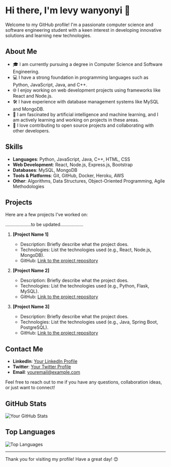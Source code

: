 # Hi there, I'm levy wanyonyi 👋

Welcome to my GitHub profile! I'm a passionate computer science and software engineering student with a keen interest in developing innovative solutions and learning new technologies.

## About Me

- 🎓 I am currently pursuing a degree in Computer Science and Software Engineering.
- 💻 I have a strong foundation in programming languages such as Python, JavaScript, Java, and C++.
- 🌐 I enjoy working on web development projects using frameworks like React and Node.js.
- 🛠️ I have experience with database management systems like MySQL and MongoDB.
- 🤖 I am fascinated by artificial intelligence and machine learning, and I am actively learning and working on projects in these areas.
- 🚀 I love contributing to open source projects and collaborating with other developers.

## Skills

- **Languages**: Python, JavaScript, Java, C++, HTML, CSS
- **Web Development**: React, Node.js, Express.js, Bootstrap
- **Databases**: MySQL, MongoDB
- **Tools & Platforms**: Git, GitHub, Docker, Heroku, AWS
- **Other**: Algorithms, Data Structures, Object-Oriented Programming, Agile Methodologies

## Projects

Here are a few projects I've worked on:


....................to be updated..................

1. **[Project Name 1]**
   - Description: Briefly describe what the project does.
   - Technologies: List the technologies used (e.g., React, Node.js, MongoDB).
   - GitHub: [Link to the project repository](https://github.com/levywanke/project1)

2. **[Project Name 2]**
   - Description: Briefly describe what the project does.
   - Technologies: List the technologies used (e.g., Python, Flask, MySQL).
   - GitHub: [Link to the project repository](https://github.com/levywanke/project2)

3. **[Project Name 3]**
   - Description: Briefly describe what the project does.
   - Technologies: List the technologies used (e.g., Java, Spring Boot, PostgreSQL).
   - GitHub: [Link to the project repository](https://github.com/levywanke/project3)

## Contact Me

- **LinkedIn**: [Your LinkedIn Profile](https://www.linkedin.com/in/yourlinkedinprofile)
- **Twitter**: [Your Twitter Profile](https://twitter.com/yourtwitterhandle)
- **Email**: [youremail@example.com](mailto:youremail@example.com)

Feel free to reach out to me if you have any questions, collaboration ideas, or just want to connect!

## GitHub Stats

![Your GitHub Stats](https://github-readme-stats.vercel.app/api?username=levywanke&show_icons=true&theme=radical)

## Top Languages

![Top Languages](https://github-readme-stats.vercel.app/api/top-langs/?username=levywanke&layout=compact&theme=radical)

---

Thank you for visiting my profile! Have a great day! 😊


